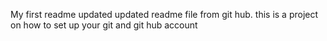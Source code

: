 My first readme updated
updated readme file from git hub. this is a project on how to set up your git and git hub account
